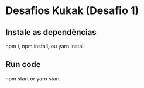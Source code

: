 # Desafios Kukak (Desafio 1)
## Instale as dependências
npm i, npm install, ou yarn install 
## Run code
npm start or yarn start